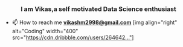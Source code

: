 <h3 align="center">I am Vikas,a self motivated Data Science enthusiast</h3>

- 📫 How to reach me **vikashm2998@gmail.com**
[img align="right" alt="Coding" width="400" src="https://cdn.dribbble.com/users/264642..."]


